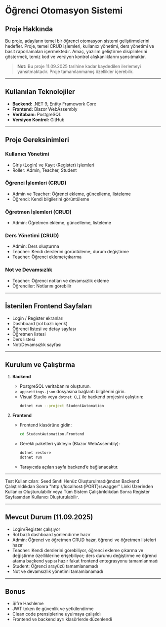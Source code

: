 
# Öğrenci Otomasyon Sistemi

## Proje Hakkında
Bu proje, adayların temel bir öğrenci otomasyon sistemi geliştirmelerini hedefler. Proje, temel CRUD işlemleri, kullanıcı yönetimi, ders yönetimi ve basit raporlamaları içermektedir. Amaç, yazılım geliştirme disiplinlerini göstermek, temiz kod ve versiyon kontrol alışkanlıklarını yansıtmaktır.

> **Not:** Bu proje 11.09.2025 tarihine kadar kaydedilen ilerlemeyi yansıtmaktadır. Proje tamamlanmamış özellikler içerebilir.

---

## Kullanılan Teknolojiler

- **Backend:** .NET 9, Entity Framework Core
- **Frontend:** Blazor WebAssembly
- **Veritabanı:** PostgreSQL
- **Versiyon Kontrol:** GitHub

---

## Proje Gereksinimleri

### Kullanıcı Yönetimi
- Giriş (Login) ve Kayıt (Register) işlemleri
- Roller: Admin, Teacher, Student

### Öğrenci İşlemleri (CRUD)
- Admin ve Teacher: Öğrenci ekleme, güncelleme, listeleme
- Öğrenci: Kendi bilgilerini görüntüleme

### Öğretmen İşlemleri (CRUD)
- Admin: Öğretmen ekleme, güncelleme, listeleme

### Ders Yönetimi (CRUD)
- Admin: Ders oluşturma
- Teacher: Kendi derslerini görüntüleme, durum değiştirme
- Teacher: Öğrenci ekleme/çıkarma

### Not ve Devamsızlık
- Teacher: Öğrenci notları ve devamsızlık ekleme
- Öğrenciler: Notlarını görebilir

---

## İstenilen Frontend Sayfaları
- Login / Register ekranları
- Dashboard (rol bazlı içerik)
- Öğrenci listesi ve detay sayfası
- Öğretmen listesi
- Ders listesi
- Not/Devamsızlık sayfası

---

## Kurulum ve Çalıştırma

1. **Backend**
   - PostgreSQL veritabanını oluşturun.
   - `appsettings.json` dosyasına bağlantı bilgilerini girin.
   - Visual Studio veya `dotnet CLI` ile backend projesini çalıştırın:
     ```bash
     dotnet run --project StudentAutomation
     ```

2. **Frontend**
   - Frontend klasörüne gidin:
     ```bash
     cd StudentAutomation.Frontend
     ```
   - Gerekli paketleri yükleyin (Blazor WebAssembly):
     ```bash
     dotnet restore
     dotnet run
     ```
   - Tarayıcıda açılan sayfa backend’e bağlanacaktır.

---
Test Kullanıcıları:
Seed Sınıfı Henüz Oluşturulmadığından Backend Çalıştırıldıkdan Sonra "http://localhost:{PORT}/swagger" Linki Üzerinden Kullanıcı Oluşturulabilir veya Tüm Sistem Çalıştırıldıkdan Sonra Register Sayfasından Kullanıcı Oluşturulabilir.

---

## Mevcut Durum (11.09.2025)
- Login/Register çalışıyor
- Rol bazlı dashboard yönlendirme hazır
- Admin: Öğrenci ve öğretmen CRUD hazır, öğrenci ve öğretmen listeleri hazır   
- Teacher: Kendi derslerini görebiliyor, öğrenci ekleme çıkarma ve değiştirme özelliklerine erişebiliyor; ders durumu değiştirme ve öğrenci atama backend yapısı hazır fakat frontend entegrasyonu tamamlanmadı
- Student: Öğrenci arayüzü tamamlanamadı
- Not ve devamsızlık yönetimi tamamlanamadı

---

## Bonus
- Şifre Hashleme
- JWT token ile güvenlik ve yetkilendirme
- Clean code prensiplerine uyulmaya çalışıldı
- Frontend ve backend ayrı klasörlerde düzenlendi
